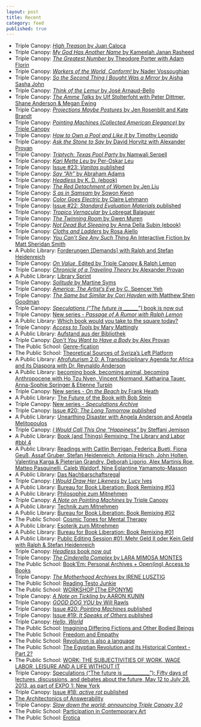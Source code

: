 ```yaml
---
layout: post
title: Recent
category: feed
published: true
---
```

*   Triple Canopy: [*High Treason* by Juan Caloca](https://www.canopycanopycanopy.com/contents/high-treason/#title-page)
*   Triple Canopy: [*My God Has Another Name* by Kameelah Janan Rasheed](https://www.canopycanopycanopy.com/contents/my-god-has-another-name/#title-page)
*   Triple Canopy: [*The Greatest Number* by Theodore Porter with Adam Florin](https://www.canopycanopycanopy.com/contents/the-greatest-number/#title-page)
*   Triple Canopy: [*Workers of the World, Conform!* by Nader Vossoughian](https://www.canopycanopycanopy.com/contents/workers-of-the-world-conform)
*   Triple Canopy: [*So the Second Thing I Bought Was a Mirror* by Aisha Sasha John](https://www.canopycanopycanopy.com/contents/so-the-second-thing-i-bought-was-a-mirror/#title-page)
*   Triple Canopy: [*Think of the Lemur* by José Arnaud-Bello](https://www.canopycanopycanopy.com/contents/think-of-the-lemur)
*   Triple Canopy: [*The Amme Talks* by Ulf Stolterfoht with Peter Dittmer, Shane Anderson & Megan Ewing](https://www.canopycanopycanopy.com/contents/the-amme-talks)
*   Triple Canopy: [*Projections Maybe Postures* by Jen Rosenblit and Kate Brandt](https://www.canopycanopycanopy.com/contents/projections-maybe-postures)
*   Triple Canopy: [*Pointing Machines (Collected American Elegance)* by Triple Canopy](https://www.canopycanopycanopy.com/contents/pointing-machines/#title-page)
*   Triple Canopy: [*How to Own a Pool and Like It* by Timothy Leonido ](https://www.canopycanopycanopy.com//issues/22/contents/how-to-own-a-pool-and-like-it)
*   Triple Canopy: [*Ask the Stone to Say* by David Horvitz with Alexander Provan](https://www.canopycanopycanopy.com/issues/22/contents/ask-the-stone-to-say/#title-page)
*   Triple Canopy: [*Triptych: Texas Pool Party* by Namwali Serpell](https://www.canopycanopycanopy.com/issues/23/contents/triptych-texas-pool-party/#title-page)
*   Triple Canopy: [*Kari Mette Leu* by Per-Oskar Leu](https://www.canopycanopycanopy.com/issues/23/contents/kari-mette-leu)
*   Triple Canopy: [Issue #23: *Vanitas* published](https://www.canopycanopycanopy.com/issues/23/contents/a-note-on-vanitas)
*   Triple Canopy: [*Say “Ah”* by Abraham Adams](https://www.canopycanopycanopy.com/issues/20/contents/say--ah)
*   Triple Canopy: [*Headless* by K. D. (ebook)](https://www.canopycanopycanopy.com/contents/headless-ebook)
*   Triple Canopy: [*The Red Detachment of Women* by Jen Liu](https://www.canopycanopycanopy.com/issues/22/contents/the-red-detachment-of-women)
*   Triple Canopy: [*S as in Samsam* by Sowon Kwon](https://www.canopycanopycanopy.com/issues/22/contents/s-as-in-samsam)
*   Triple Canopy: [*Color Goes Electric* by Claire Lehmann](https://www.canopycanopycanopy.com/issues/22/contents/color-goes-electric)
*   Triple Canopy: [Issue #22: *Standard Evaluation Materials* published](https://www.canopycanopycanopy.com/issues/22/contents/a-note-on-standard-evaluation-materials)
*   Triple Canopy: [*Tropico Vernacular* by Lobregat Balaguer](https://www.canopycanopycanopy.com/contents/tropico-vernacular/)
*   Triple Canopy: [*The Twinning Room* by Gwen Muren](https://www.canopycanopycanopy.com/issues/20/contents/the-twinning-room/)
*   Triple Canopy: [*Not Dead But Sleeping* by Anna Della Subin (ebook)](https://canopycanopycanopy.com/issues/21/contents/not-dead-but-sleeping)
*   Triple Canopy: [*Cloths and Ladders* by Rosa Aiello](https://canopycanopycanopy.com/issues/19/contents/cloths-and-ladders)  
*   Triple Canopy: [*You Can’t See Any Such Thing* An Interactive Fiction by Matt Sheridan Smith](https://canopycanopycanopy.com/issues/19/contents/you-cant-see-any-such-thing)  
*   A Public Library: [Forderungen [Demands] with Ralph and Stefan Heidenreich](http://www.apubliclibrary.org/event/forderungen-demands/)
*   Triple Canopy: [*On Value*, Edited by Triple Canopy & Ralph Lemon](https://canopycanopycanopy.com/contents/on-value)  
*   Triple Canopy: [*Chronicle of a Traveling Theory*
by Alexander Provan](https://canopycanopycanopy.com/contents/chronicle-of-a-traveling-theory)  
*   A Public Library: [Library Sprint](http://www.apubliclibrary.org/event/library-sprint/)
*   Triple Canopy: [*Solitude*
by Martine Syms](https://canopycanopycanopy.com/issues/21/contents/solitude/#title-page)  
*   Triple Canopy: [*America: The Artist’s Eye*
by C. Spencer Yeh](https://canopycanopycanopy.com/issues/20/contents/america-the-artists-eye/#title-page)   
*   Triple Canopy: [*The Same but Similar by Cori Hayden* with Matthew Shen Goodman](http://canopycanopycanopy.com/issues/20/contents/the-same-but-similar)
*   Triple Canopy: [*Speculations (“The future is \______”)* book is now out](http://canopycanopycanopy.com/contents/speculations-the-future-is)
*   Triple Canopy: [New series - *Passage of A Rumor with Ralph Lemon*](http://canopycanopycanopy.com/series/passage-of-a-rumor)
*   A Public Library: [Which book would you take to the square today?](http://www.apubliclibrary.org/event/which-book-would-you-take-to-the-square-today/)
*   Triple Canopy: [*Access to Tools* by Mary Mattingly](http://canopycanopycanopy.com/contents/access-to-tools)
*   A Public Library: [Aufstand aus der Bibliothek](http://www.apubliclibrary.org/event/aufstand-aus-der-bibliothek/)
*   Triple Canopy: [*Don't You Want to Have a Body* by Alex Provan](http://canopycanopycanopy.com/contents/dont-you-want-to-have-a-body)
*   The Public School: [Genre-fication](http://thepublicschool.org/node/38594)
*   The Public School: [Theoretical Sources of Syriza’s Left Platform](http://thepublicschool.org/node/38608)
*   A Public Library: [Afrofuturism 2.0: A Transdisciplinary Agenda for Africa and its Diaspora with Dr. Reynaldo Anderson](http://www.apubliclibrary.org/event/afrofuturism-2-0-a-transdisciplinary-agenda-for-africa-and-its-diaspora/)
*   A Public Library: [becoming book, becoming animal, becoming Anthropocene with Ho Tzu Nyen, Vincent Normand, Katharina Tauer, Anna-Sophie Springer & Etienne Turpin](http://www.apubliclibrary.org/event/becoming-book-becoming-animal/)
*   Triple Canopy: [New series - *On the Beach* by Frank Heath](http://canopycanopycanopy.com/series/on-the-beach)
*   A Public Library: [The Future of the Book with Bob Stein](http://www.apubliclibrary.org/event/the-future-of-the-book/)
*   Triple Canopy: [New series - *Speculations Archive*](http://canopycanopycanopy.com/series/speculations-archive)
*   Triple Canopy: [Issue #20: *The Long Tomorrow* published](http://canopycanopycanopy.com/issues/21)
*   A Public Library: [Unearthing Disaster with Angela Anderson and Angela Melitopoulos](http://www.apubliclibrary.org/event/unearthing-disaster/)
*   Triple Canopy: [*I Would Call This One "Happiness"* by Steffani Jemison](http://canopycanopycanopy.com/contents/i-call-this-one-happiness)
*   A Public Library: [Book (and Things) Remixing: The Library and Labor #bbl 4](http://www.apubliclibrary.org/event/book-and-things-remixing-the-library-and-labor-bbl-4/)
*   A Public Library: [Readings with Caitlin Berrigan, Federica Bueti, Fiona Geuß, Assaf Gruber, Stefan Heidenreich, Antonia Hirsch, John Holten, Valentina Karga & Pieterjan Grandry, Deborah Ligorio, Alex Martinis Roe, Matteo Pasquinelli, Caleb Waldorf, Nine Eglantine Yamamoto-Masson](http://www.apubliclibrary.org/event/readings/)
*   A Public Library: [Das Nachbarschaftsregal](http://www.apubliclibrary.org/event/das-nachbarschaftsregal/)
*   Triple Canopy: [*I Would Draw Her Likeness* by Lucy Ives](http://canopycanopycanopy.com/contents/i-would-draw-her-likeness)
*   A Public Library: [Bureau for Book Liberation: Book Remixing #03](http://www.apubliclibrary.org/event/bureau-for-book-liberation-book-remixing-03/)
*   A Public Library: [Philosophie zum Mitnehmen](http://www.apubliclibrary.org/event/zm02/)
*   Triple Canopy: [*A Note on Pointing Machines* by Triple Canopy](http://canopycanopycanopy.com/contents/pointing_machines)
*   A Public Library: [Technik zum Mitnehmen](http://www.apubliclibrary.org/event/zm03/)
*   A Public Library: [Bureau for Book Liberation: Book Remixing #02](http://www.apubliclibrary.org/event/bureau-for-book-liberation-book-remixing-02/)
*   The Public School: [Cosmic Tones for Mental Therapy](http://thepublicschool.org/node/38436)
*   A Public Library: [Esoterik zum Mitnehmen](http://www.apubliclibrary.org/event/zm01/)
*   A Public Library: [Bureau for Book Liberation: Book Remixing #01](http://www.apubliclibrary.org/event/book-remixing-with-the-bureau-for-book-liberation/)
*   A Public Library: [Public Editing Session #01: Mehr Geld II oder Kein Geld with Ralph & Stefan Heidenreich](http://www.apubliclibrary.org/public-editing-session-01-mehr-geld-ii-oder-kein-money-mit-ralph-stefan-heidenreich/)
*   Triple Canopy: [*Headless* book now out](http://canopycanopycanopy.com/contents/headless)
*   Triple Canopy: [*The Cinderella Complex* by LARA MIMOSA MONTES](http://canopycanopycanopy.com/contents/the-cinderella-complex-xxx)
*   The Public School: [Book’Em: Personal Archives + Open(ing) Access to Books](http://thepublicschool.org/node/37828)
*   Triple Canopy: [*The Motherhood Archives* by IRENE LUSZTIG](http://canopycanopycanopy.com/contents/the-motherhood-archives)
*   The Public School: [Reading Testo Junkie](http://thepublicschool.org/node/37696)
*   The Public School: [WORKSHOP [The EPONYM]](http://thepublicschool.org/node/37457)
*   Triple Canopy: [*A Note on Tickling* by AARON KUNIN](http://canopycanopycanopy.com/contents/an-essay-on-tickling)
*   Triple Canopy: [*GOOD DOG YOU* by Will Rawls](http://canopycanopycanopy.com/contents/good_dog_you)
*   Triple Canopy: [Issue #20: *Pointing Machines* published](http://canopycanopycanopy.com/issues/20)
*   Triple Canopy: [Issue #19: *It Speaks of Others* published](http://canopycanopycanopy.com/issues/19)
*   Triple Canopy: [*Hello, World*](http://www.canopycanopycanopy.com/contents/hello_world)
*   The Public School: [Imagining Differing Fictions and Other Bodied Beings](http://thepublicschool.org/node/36064)
*   The Public School: [Freedom and Empathy](http://thepublicschool.org/node/35916)
*   The Public School: [Revolution is also a language](http://thepublicschool.org/node/35471)
*   The Public School: [The Egyptian Revolution and its Historical Context - Part 2?](http://thepublicschool.org/node/34991)
*   The Public School: [WORK: THE SUBJECTIVITIES OF WORK, WAGE LABOR, LEISURE AND A LIFE WITHOUT IT](http://thepublicschool.org/node/34508)
*   Triple Canopy: [Speculations (“The future is ___________”): Fifty days of lectures, discussions, and debates about the future, May 12 to July 28, 2013, as part of EXPO 1: New York](http://canopycanopycanopy.com/programs/87)
*   Triple Canopy: [Issue #18: *active rot* published](http://canopycanopycanopy.com/18)
*   [The Architectonics of Answerability](http://thepublicschool.org/node/34247)
*   Triple Canopy: [*Slow down the world: announcing Triple Canopy 3.0*](http://refresh.canopycanopycanopy.com/)
*   The Public School: [Participation in Contemporary Art](http://thepublicschool.org/node/34139)
*   The Public School: [Erotica](http://thepublicschool.org/node/33855)
